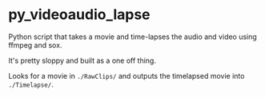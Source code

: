 py_videoaudio_lapse
===================

Python script that takes a movie and time-lapses the audio and video using ffmpeg and sox.

It's pretty sloppy and built as a one off thing. 

Looks for a movie in `./RawClips/` and outputs the timelapsed movie into `./Timelapse/`.